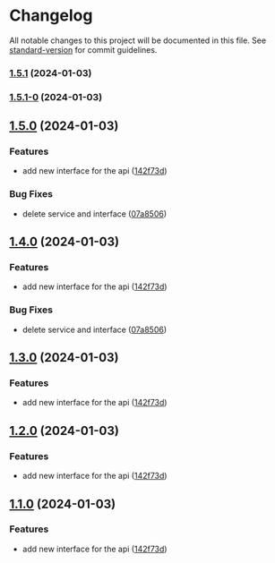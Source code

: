 # Changelog

All notable changes to this project will be documented in this file. See [standard-version](https://github.com/conventional-changelog/standard-version) for commit guidelines.

### [1.5.1](https://github.com/paci1828/ConventionalCommitsTest/compare/v1.5.1-0...v1.5.1) (2024-01-03)

### [1.5.1-0](https://github.com/paci1828/ConventionalCommitsTest/compare/v1.5.0...v1.5.1-0) (2024-01-03)

## [1.5.0](https://github.com/paci1828/ConventionalCommitsTest/compare/v1.4.14...v1.5.0) (2024-01-03)


### Features

* add new interface for the api ([142f73d](https://github.com/paci1828/ConventionalCommitsTest/commit/142f73dd08092563f16496497b5bbb45499923b3))


### Bug Fixes

* delete service and interface ([07a8506](https://github.com/paci1828/ConventionalCommitsTest/commit/07a8506550c46cda483cfe62f79973b5ad07a1d4))

## [1.4.0](https://github.com/paci1828/ConventionalCommitsTest/compare/v1.4.14...v1.4.0) (2024-01-03)


### Features

* add new interface for the api ([142f73d](https://github.com/paci1828/ConventionalCommitsTest/commit/142f73dd08092563f16496497b5bbb45499923b3))


### Bug Fixes

* delete service and interface ([07a8506](https://github.com/paci1828/ConventionalCommitsTest/commit/07a8506550c46cda483cfe62f79973b5ad07a1d4))

## [1.3.0](https://github.com/paci1828/ConventionalCommitsTest/compare/v1.4.14...v1.3.0) (2024-01-03)


### Features

* add new interface for the api ([142f73d](https://github.com/paci1828/ConventionalCommitsTest/commit/142f73dd08092563f16496497b5bbb45499923b3))

## [1.2.0](https://github.com/paci1828/ConventionalCommitsTest/compare/v1.4.14...v1.2.0) (2024-01-03)


### Features

* add new interface for the api ([142f73d](https://github.com/paci1828/ConventionalCommitsTest/commit/142f73dd08092563f16496497b5bbb45499923b3))

## [1.1.0](https://github.com/paci1828/ConventionalCommitsTest/compare/v1.4.14...v1.1.0) (2024-01-03)


### Features

* add new interface for the api ([142f73d](https://github.com/paci1828/ConventionalCommitsTest/commit/142f73dd08092563f16496497b5bbb45499923b3))
